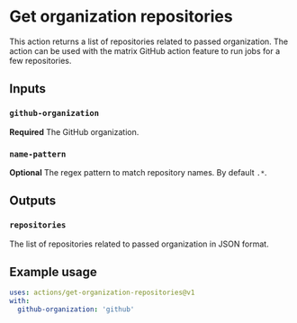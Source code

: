# Get organization repositories

This action returns a list of repositories related to passed organization. The action can be used with the matrix GitHub action feature to run jobs for a few repositories.

## Inputs

### `github-organization`

**Required** The GitHub organization.

### `name-pattern`

**Optional** The regex pattern to match repository names. By default `.*`.

## Outputs

### `repositories`

The list of repositories related to passed organization in JSON format.

## Example usage
```yaml
uses: actions/get-organization-repositories@v1
with:
  github-organization: 'github'
```
